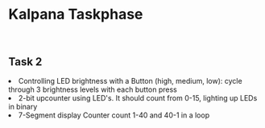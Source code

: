 <br><h1>Kalpana Taskphase</h1></br>
---
<h2>Task 2</h2>
<list>
<li>
  Controlling LED brightness with a Button (high, medium, low):
      cycle through 3 brightness levels with each button press
</li>
  <li>
    2-bit upcounter using LED's. It should count from 0-15, lighting up LEDs in binary
  </li>
  <li>
    7-Segment display Counter
      count 1-40 and 40-1 in a loop
  </li>
</list>
